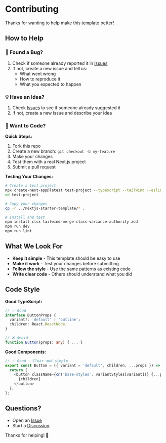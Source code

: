 # Contributing

Thanks for wanting to help make this template better! 

## How to Help

### 🐛 Found a Bug?
1. Check if someone already reported it in [Issues](https://github.com/yourusername/nextjs-starter-template/issues)
2. If not, create a new issue and tell us:
   - What went wrong
   - How to reproduce it
   - What you expected to happen

### 💡 Have an Idea?
1. Check [Issues](https://github.com/yourusername/nextjs-starter-template/issues) to see if someone already suggested it
2. If not, create a new issue and describe your idea

### 🔧 Want to Code?

**Quick Steps:**
1. Fork this repo
2. Create a new branch: `git checkout -b my-feature`
3. Make your changes
4. Test them with a real Next.js project
5. Submit a pull request

**Testing Your Changes:**
```bash
# Create a test project
npx create-next-app@latest test-project --typescript --tailwind --eslint
cd test-project

# Copy your changes
cp -r ../nextjs-starter-template/* .

# Install and test
npm install clsx tailwind-merge class-variance-authority zod
npm run dev
npm run lint
```

## What We Look For

- **Keep it simple** - This template should be easy to use
- **Make it work** - Test your changes before submitting
- **Follow the style** - Use the same patterns as existing code
- **Write clear code** - Others should understand what you did

## Code Style

**Good TypeScript:**
```typescript
// ✅ Good
interface ButtonProps {
  variant?: 'default' | 'outline';
  children: React.ReactNode;
}

// ❌ Avoid
function Button(props: any) { ... }
```

**Good Components:**
```typescript
// ✅ Good - Clear and simple
export const Button = ({ variant = 'default', children, ...props }) => {
  return (
    <button className={cn('base-styles', variantStyles[variant])} {...props}>
      {children}
    </button>
  );
};
```

## Questions?

- Open an [Issue](https://github.com/yourusername/nextjs-starter-template/issues)
- Start a [Discussion](https://github.com/yourusername/nextjs-starter-template/discussions)

Thanks for helping! 🙏
